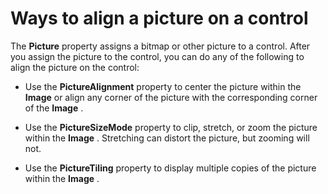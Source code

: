 
# Ways to align a picture on a control

The  **Picture** property assigns a bitmap or other picture to a control. After you assign the picture to the control, you can do any of the following to align the picture on the control:



- Use the  **PictureAlignment** property to center the picture within the **Image** or align any corner of the picture with the corresponding corner of the **Image** .
    
- Use the  **PictureSizeMode** property to clip, stretch, or zoom the picture within the **Image** . Stretching can distort the picture, but zooming will not.
    
- Use the  **PictureTiling** property to display multiple copies of the picture within the **Image** .
    

